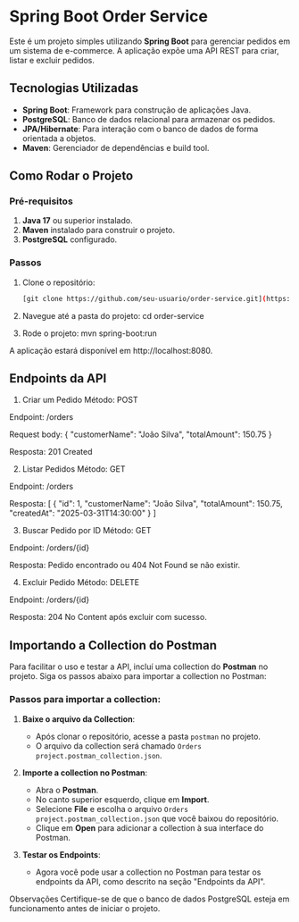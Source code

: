 # Spring Boot Order Service

Este é um projeto simples utilizando **Spring Boot** para gerenciar pedidos em um sistema de e-commerce. A aplicação expõe uma API REST para criar, listar e excluir pedidos.

## Tecnologias Utilizadas

- **Spring Boot**: Framework para construção de aplicações Java.
- **PostgreSQL**: Banco de dados relacional para armazenar os pedidos.
- **JPA/Hibernate**: Para interação com o banco de dados de forma orientada a objetos.
- **Maven**: Gerenciador de dependências e build tool.

## Como Rodar o Projeto

### Pré-requisitos

1. **Java 17** ou superior instalado.
2. **Maven** instalado para construir o projeto.
3. **PostgreSQL** configurado.

### Passos

1. Clone o repositório:
   ```bash
   [git clone https://github.com/seu-usuario/order-service.git](https://github.com/DiCarvalho1/order-service.git)

2. Navegue até a pasta do projeto:
    cd order-service

3. Rode o projeto:
    mvn spring-boot:run

A aplicação estará disponível em http://localhost:8080.

## Endpoints da API

1. Criar um Pedido
Método: POST

Endpoint: /orders

Request body:
    {
    "customerName": "João Silva",
    "totalAmount": 150.75
    }

Resposta: 201 Created

2. Listar Pedidos
Método: GET

Endpoint: /orders

Resposta:
    [
    {
        "id": 1,
        "customerName": "João Silva",
        "totalAmount": 150.75,
        "createdAt": "2025-03-31T14:30:00"
    }
    ]

3. Buscar Pedido por ID
Método: GET

Endpoint: /orders/{id}

Resposta: Pedido encontrado ou 404 Not Found se não existir.

4. Excluir Pedido
Método: DELETE

Endpoint: /orders/{id}

Resposta: 204 No Content após excluir com sucesso.

## Importando a Collection do Postman

Para facilitar o uso e testar a API, incluí uma collection do **Postman** no projeto. Siga os passos abaixo para importar a collection no Postman:

### Passos para importar a collection:

1. **Baixe o arquivo da Collection**:
   - Após clonar o repositório, acesse a pasta `postman` no projeto.
   - O arquivo da collection será chamado `Orders project.postman_collection.json`.

2. **Importe a collection no Postman**:
   - Abra o **Postman**.
   - No canto superior esquerdo, clique em **Import**.
   - Selecione **File** e escolha o arquivo `Orders project.postman_collection.json` que você baixou do repositório.
   - Clique em **Open** para adicionar a collection à sua interface do Postman.

3. **Testar os Endpoints**:
   - Agora você pode usar a collection no Postman para testar os endpoints da API, como descrito na seção "Endpoints da API".

Observações
Certifique-se de que o banco de dados PostgreSQL esteja em funcionamento antes de iniciar o projeto.
